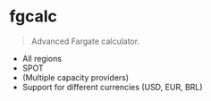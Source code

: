 # fgcalc

> Advanced Fargate calculator.

- All regions
- SPOT
- (Multiple capacity providers)
- Support for different currencies (USD, EUR, BRL)